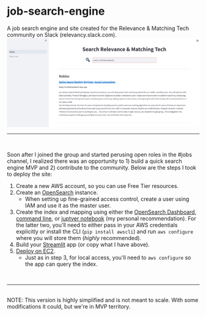 # job-search-engine
A job search engine and site created for the Relevance &amp; Matching Tech community on Slack (relevancy.slack.com).
![alt text](https://github.com/dpalbrecht/job-search-engine/blob/main/homepage.png)
<br><hr><br>

Soon after I joined the group and started perusing open roles in the #jobs channel, I realized there was an opportunity to 1) build a quick search engine MVP and 2) contribute to the community. Below are the steps I took to deploy the site:
1. Create a new AWS account, so you can use Free Tier resources.
2. Create an [OpenSearch](https://docs.aws.amazon.com/opensearch-service/latest/developerguide/gsgcreate-domain.html) instance.
	- When setting up fine-grained access control, create a user using IAM and use it as the master user.
3. Create the index and mapping using either the [OpenSearch Dashboard](https://opensearch.org/docs/latest/dashboards/quickstart-dashboards/), [command line](https://docs.aws.amazon.com/opensearch-service/latest/developerguide/gsgupload-data.html), or [juptyer notebook](https://dylancastillo.co/opensearch-python/#create-an-index) (my personal recommendation). For the latter two, you'll need to either pass in your AWS credentials explicitly or install the CLI (`pip install awscli`) and run `aws configure` where you will store them (_highly_ recommended). 
4. Build your [Streamlit](https://streamlit.io/) app (or copy what I have above).
5. [Deploy on EC2](https://towardsdatascience.com/how-to-deploy-a-streamlit-app-using-an-amazon-free-ec2-instance-416a41f69dc3).
	- Just as in step 3, for local access, you'll need to `aws configure` so the app can query the index.

<br><hr><br>
NOTE: This version is highly simplified and is not meant to scale. With some modifications it could, but we're in MVP territory.
